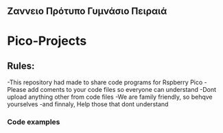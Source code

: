## Ζαννειο Πρότυπο Γυμνάσιο Πειραιά
# Pico-Projects
## Rules:
  -This repository had made to share code programs for Rspberry Pico
  -Please add coments to your code files so everyone can understand
  -Dont upload anything other from code files
  -We are family friendly, so behqve yourselves
  -and finnaly, Help those that dont understand
### Code examples
